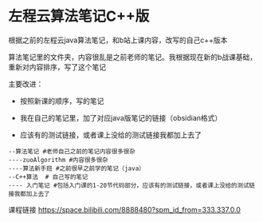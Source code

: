 # 左程云算法笔记C++版
 根据之前的左程云java算法笔记，和b站上课内容，改写的自己c++版本

算法笔记里的文件夹，内容很乱是之前老师的笔记。我根据现在新的b战课基础，重新对内容排序，写了这个笔记

主要改进：

- 按照新课的顺序，写的笔记

- 我在自己的笔记里，加了对应java版笔记的链接（obsidian格式）

- 应该有的测试链接，或者课上没给的测试链接我都加上去了

``` 
--算法笔记 #老师自己之前的笔记内容很多很杂
----zuoAlgorithm #内容很多很杂
----算法新手班 #之前很早之前学的笔记（java）
--C++算法  # 自己写的笔记
---- 入门笔记 #包括入门课的1-20节代码部分，应该有的测试链接，或者课上没给的测试链接我都加上去了
```



课程链接 https://space.bilibili.com/8888480?spm_id_from=333.337.0.0

